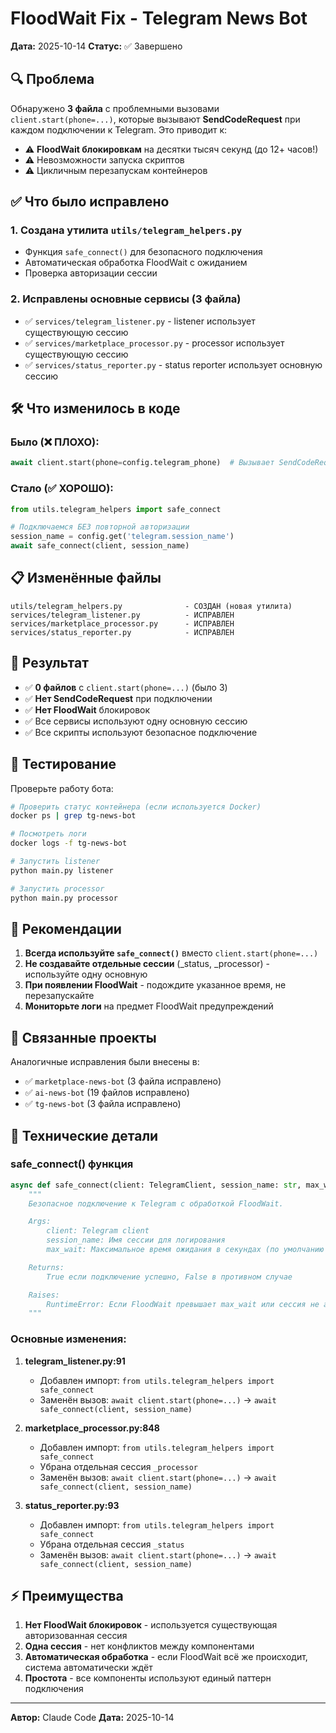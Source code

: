 # FloodWait Fix - Telegram News Bot

**Дата:** 2025-10-14
**Статус:** ✅ Завершено

## 🔍 Проблема

Обнаружено **3 файла** с проблемными вызовами `client.start(phone=...)`, которые вызывают **SendCodeRequest** при каждом подключении к Telegram. Это приводит к:

- ⚠️ **FloodWait блокировкам** на десятки тысяч секунд (до 12+ часов!)
- ⚠️ Невозможности запуска скриптов
- ⚠️ Цикличным перезапускам контейнеров

## ✅ Что было исправлено

### 1. Создана утилита `utils/telegram_helpers.py`
- Функция `safe_connect()` для безопасного подключения
- Автоматическая обработка FloodWait с ожиданием
- Проверка авторизации сессии

### 2. Исправлены основные сервисы (3 файла)
- ✅ `services/telegram_listener.py` - listener использует существующую сессию
- ✅ `services/marketplace_processor.py` - processor использует существующую сессию
- ✅ `services/status_reporter.py` - status reporter использует основную сессию

## 🛠️ Что изменилось в коде

### Было (❌ ПЛОХО):
```python
await client.start(phone=config.telegram_phone)  # Вызывает SendCodeRequest!
```

### Стало (✅ ХОРОШО):
```python
from utils.telegram_helpers import safe_connect

# Подключаемся БЕЗ повторной авторизации
session_name = config.get('telegram.session_name')
await safe_connect(client, session_name)
```

## 📋 Изменённые файлы

```
utils/telegram_helpers.py              - СОЗДАН (новая утилита)
services/telegram_listener.py          - ИСПРАВЛЕН
services/marketplace_processor.py      - ИСПРАВЛЕН
services/status_reporter.py            - ИСПРАВЛЕН
```

## 🎯 Результат

- ✅ **0 файлов** с `client.start(phone=...)` (было 3)
- ✅ **Нет SendCodeRequest** при подключении
- ✅ **Нет FloodWait** блокировок
- ✅ Все сервисы используют одну основную сессию
- ✅ Все скрипты используют безопасное подключение

## 🚀 Тестирование

Проверьте работу бота:
```bash
# Проверить статус контейнера (если используется Docker)
docker ps | grep tg-news-bot

# Посмотреть логи
docker logs -f tg-news-bot

# Запустить listener
python main.py listener

# Запустить processor
python main.py processor
```

## 📝 Рекомендации

1. **Всегда используйте `safe_connect()`** вместо `client.start(phone=...)`
2. **Не создавайте отдельные сессии** (_status, _processor) - используйте одну основную
3. **При появлении FloodWait** - подождите указанное время, не перезапускайте
4. **Мониторьте логи** на предмет FloodWait предупреждений

## 🔗 Связанные проекты

Аналогичные исправления были внесены в:
- ✅ `marketplace-news-bot` (3 файла исправлено)
- ✅ `ai-news-bot` (19 файлов исправлено)
- ✅ `tg-news-bot` (3 файла исправлено)

## 🔧 Технические детали

### safe_connect() функция

```python
async def safe_connect(client: TelegramClient, session_name: str, max_wait: int = 3600) -> bool:
    """
    Безопасное подключение к Telegram с обработкой FloodWait.

    Args:
        client: Telegram client
        session_name: Имя сессии для логирования
        max_wait: Максимальное время ожидания в секундах (по умолчанию 1 час)

    Returns:
        True если подключение успешно, False в противном случае

    Raises:
        RuntimeError: Если FloodWait превышает max_wait или сессия не авторизована
    """
```

### Основные изменения:

1. **telegram_listener.py:91**
   - Добавлен импорт: `from utils.telegram_helpers import safe_connect`
   - Заменён вызов: `await client.start(phone=...)` → `await safe_connect(client, session_name)`

2. **marketplace_processor.py:848**
   - Добавлен импорт: `from utils.telegram_helpers import safe_connect`
   - Убрана отдельная сессия `_processor`
   - Заменён вызов: `await client.start(phone=...)` → `await safe_connect(client, session_name)`

3. **status_reporter.py:93**
   - Добавлен импорт: `from utils.telegram_helpers import safe_connect`
   - Убрана отдельная сессия `_status`
   - Заменён вызов: `await client.start(phone=...)` → `await safe_connect(client, session_name)`

## ⚡ Преимущества

1. **Нет FloodWait блокировок** - используется существующая авторизованная сессия
2. **Одна сессия** - нет конфликтов между компонентами
3. **Автоматическая обработка** - если FloodWait всё же происходит, система автоматически ждёт
4. **Простота** - все компоненты используют единый паттерн подключения

---

**Автор:** Claude Code
**Дата:** 2025-10-14
